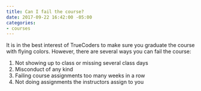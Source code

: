 ```yaml
---
title: Can I fail the course?
date: 2017-09-22 16:42:00 -05:00
categories:
- courses
---
```


It is in the best interest of TrueCoders to make sure you graduate the course with flying colors. However, there are several ways you can fail the course:

1. Not showing up to class or missing several class days
1. Misconduct of any kind
1. Failing course assignments too many weeks in a row
1. Not doing assignments the instructors assign to you
